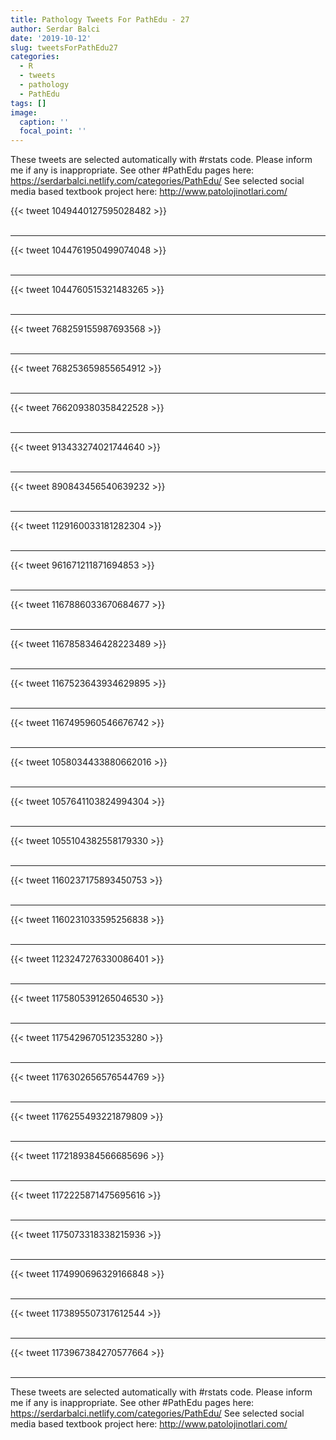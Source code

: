 ```yaml
---
title: Pathology Tweets For PathEdu - 27
author: Serdar Balci
date: '2019-10-12'
slug: tweetsForPathEdu27
categories:
  - R
  - tweets
  - pathology
  - PathEdu
tags: []
image:
  caption: ''
  focal_point: ''
---
```



These tweets are selected automatically with #rstats code. Please inform me if any is inappropriate.
See other #PathEdu pages here: https://serdarbalci.netlify.com/categories/PathEdu/ 
See selected social media based textbook project here: http://www.patolojinotlari.com/

{{< tweet 1049440127595028482 >}}
<br>
<br>
<hr>
{{< tweet 1044761950499074048 >}}
<br>
<br>
<hr>
{{< tweet 1044760515321483265 >}}
<br>
<br>
<hr>
{{< tweet 768259155987693568 >}}
<br>
<br>
<hr>
{{< tweet 768253659855654912 >}}
<br>
<br>
<hr>
{{< tweet 766209380358422528 >}}
<br>
<br>
<hr>
{{< tweet 913433274021744640 >}}
<br>
<br>
<hr>
{{< tweet 890843456540639232 >}}
<br>
<br>
<hr>
{{< tweet 1129160033181282304 >}}
<br>
<br>
<hr>
{{< tweet 961671211871694853 >}}
<br>
<br>
<hr>
{{< tweet 1167886033670684677 >}}
<br>
<br>
<hr>
{{< tweet 1167858346428223489 >}}
<br>
<br>
<hr>
{{< tweet 1167523643934629895 >}}
<br>
<br>
<hr>
{{< tweet 1167495960546676742 >}}
<br>
<br>
<hr>
{{< tweet 1058034433880662016 >}}
<br>
<br>
<hr>
{{< tweet 1057641103824994304 >}}
<br>
<br>
<hr>
{{< tweet 1055104382558179330 >}}
<br>
<br>
<hr>
{{< tweet 1160237175893450753 >}}
<br>
<br>
<hr>
{{< tweet 1160231033595256838 >}}
<br>
<br>
<hr>
{{< tweet 1123247276330086401 >}}
<br>
<br>
<hr>
{{< tweet 1175805391265046530 >}}
<br>
<br>
<hr>
{{< tweet 1175429670512353280 >}}
<br>
<br>
<hr>
{{< tweet 1176302656576544769 >}}
<br>
<br>
<hr>
{{< tweet 1176255493221879809 >}}
<br>
<br>
<hr>
{{< tweet 1172189384566685696 >}}
<br>
<br>
<hr>
{{< tweet 1172225871475695616 >}}
<br>
<br>
<hr>
{{< tweet 1175073318338215936 >}}
<br>
<br>
<hr>
{{< tweet 1174990696329166848 >}}
<br>
<br>
<hr>
{{< tweet 1173895507317612544 >}}
<br>
<br>
<hr>
{{< tweet 1173967384270577664 >}}
<br>
<br>
<hr>


These tweets are selected automatically with #rstats code. Please inform me if any is inappropriate.
See other #PathEdu pages here: https://serdarbalci.netlify.com/categories/PathEdu/ 
See selected social media based textbook project here: http://www.patolojinotlari.com/
